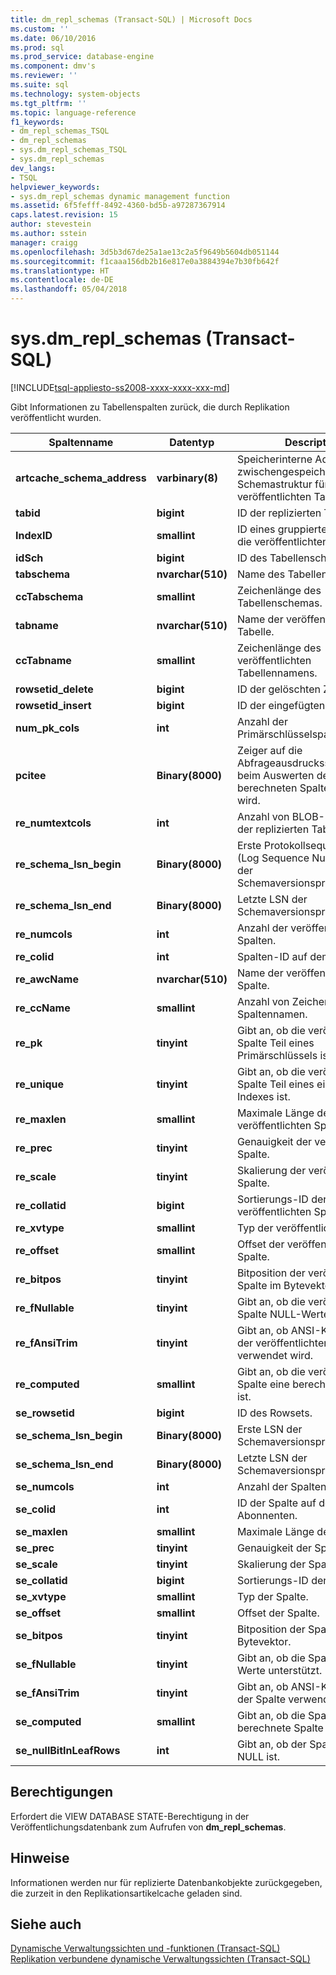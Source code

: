 ```yaml
---
title: dm_repl_schemas (Transact-SQL) | Microsoft Docs
ms.custom: ''
ms.date: 06/10/2016
ms.prod: sql
ms.prod_service: database-engine
ms.component: dmv's
ms.reviewer: ''
ms.suite: sql
ms.technology: system-objects
ms.tgt_pltfrm: ''
ms.topic: language-reference
f1_keywords:
- dm_repl_schemas_TSQL
- dm_repl_schemas
- sys.dm_repl_schemas_TSQL
- sys.dm_repl_schemas
dev_langs:
- TSQL
helpviewer_keywords:
- sys.dm_repl_schemas dynamic management function
ms.assetid: 6f5fefff-8492-4360-bd5b-a97287367914
caps.latest.revision: 15
author: stevestein
ms.author: sstein
manager: craigg
ms.openlocfilehash: 3d5b3d67de25a1ae13c2a5f9649b5604db051144
ms.sourcegitcommit: f1caaa156db2b16e817e0a3884394e7b30fb642f
ms.translationtype: HT
ms.contentlocale: de-DE
ms.lasthandoff: 05/04/2018
---
```

# <a name="sysdmreplschemas-transact-sql"></a>sys.dm_repl_schemas (Transact-SQL)
[!INCLUDE[tsql-appliesto-ss2008-xxxx-xxxx-xxx-md](../../includes/tsql-appliesto-ss2008-xxxx-xxxx-xxx-md.md)]

  Gibt Informationen zu Tabellenspalten zurück, die durch Replikation veröffentlicht wurden.  
  
 
|Spaltenname|Datentyp|Description|  
|-----------------|---------------|-----------------|  
|**artcache_schema_address**|**varbinary(8)**|Speicherinterne Adresse der zwischengespeicherten Schemastruktur für den veröffentlichten Tabellenartikel.|  
|**tabid**|**bigint**|ID der replizierten Tabelle.|  
|**IndexID**|**smallint**|ID eines gruppierten Indexes für die veröffentlichten Tabelle.|  
|**idSch**|**bigint**|ID des Tabellenschemas.|  
|**tabschema**|**nvarchar(510)**|Name des Tabellenschemas.|  
|**ccTabschema**|**smallint**|Zeichenlänge des Tabellenschemas.|  
|**tabname**|**nvarchar(510)**|Name der veröffentlichten Tabelle.|  
|**ccTabname**|**smallint**|Zeichenlänge des veröffentlichten Tabellennamens.|  
|**rowsetid_delete**|**bigint**|ID der gelöschten Zeile.|  
|**rowsetid_insert**|**bigint**|ID der eingefügten Zeile.|  
|**num_pk_cols**|**int**|Anzahl der Primärschlüsselspalten.|  
|**pcitee**|**Binary(8000)**|Zeiger auf die Abfrageausdrucksstruktur, die beim Auswerten der berechneten Spalte verwendet wird.|  
|**re_numtextcols**|**int**|Anzahl von BLOB-Spalten in der replizierten Tabelle.|  
|**re_schema_lsn_begin**|**Binary(8000)**|Erste Protokollsequenznummer (Log Sequence Number, LSN) der Schemaversionsprotokollierung.|  
|**re_schema_lsn_end**|**Binary(8000)**|Letzte LSN der Schemaversionsprotokollierung.|  
|**re_numcols**|**int**|Anzahl der veröffentlichten Spalten.|  
|**re_colid**|**int**|Spalten-ID auf dem Verleger.|  
|**re_awcName**|**nvarchar(510)**|Name der veröffentlichten Spalte.|  
|**re_ccName**|**smallint**|Anzahl von Zeichen im Spaltennamen.|  
|**re_pk**|**tinyint**|Gibt an, ob die veröffentlichte Spalte Teil eines Primärschlüssels ist.|  
|**re_unique**|**tinyint**|Gibt an, ob die veröffentlichte Spalte Teil eines eindeutigen Indexes ist.|  
|**re_maxlen**|**smallint**|Maximale Länge der veröffentlichten Spalte.|  
|**re_prec**|**tinyint**|Genauigkeit der veröffentlichten Spalte.|  
|**re_scale**|**tinyint**|Skalierung der veröffentlichten Spalte.|  
|**re_collatid**|**bigint**|Sortierungs-ID der veröffentlichten Spalte.|  
|**re_xvtype**|**smallint**|Typ der veröffentlichten Spalte.|  
|**re_offset**|**smallint**|Offset der veröffentlichten Spalte.|  
|**re_bitpos**|**tinyint**|Bitposition der veröffentlichten Spalte im Bytevektor.|  
|**re_fNullable**|**tinyint**|Gibt an, ob die veröffentlichte Spalte NULL-Werte unterstützt.|  
|**re_fAnsiTrim**|**tinyint**|Gibt an, ob ANSI-Kürzung in der veröffentlichten Spalte verwendet wird.|  
|**re_computed**|**smallint**|Gibt an, ob die veröffentlichte Spalte eine berechnete Spalte ist.|  
|**se_rowsetid**|**bigint**|ID des Rowsets.|  
|**se_schema_lsn_begin**|**Binary(8000)**|Erste LSN der Schemaversionsprotokollierung.|  
|**se_schema_lsn_end**|**Binary(8000)**|Letzte LSN der Schemaversionsprotokollierung.|  
|**se_numcols**|**int**|Anzahl der Spalten.|  
|**se_colid**|**int**|ID der Spalte auf dem Abonnenten.|  
|**se_maxlen**|**smallint**|Maximale Länge der Spalte.|  
|**se_prec**|**tinyint**|Genauigkeit der Spalte.|  
|**se_scale**|**tinyint**|Skalierung der Spalte.|  
|**se_collatid**|**bigint**|Sortierungs-ID der Spalte.|  
|**se_xvtype**|**smallint**|Typ der Spalte.|  
|**se_offset**|**smallint**|Offset der Spalte.|  
|**se_bitpos**|**tinyint**|Bitposition der Spalte im Bytevektor.|  
|**se_fNullable**|**tinyint**|Gibt an, ob die Spalte NULL-Werte unterstützt.|  
|**se_fAnsiTrim**|**tinyint**|Gibt an, ob ANSI-Kürzung in der Spalte verwendet wird.|  
|**se_computed**|**smallint**|Gibt an, ob die Spalte eine berechnete Spalte ist.|  
|**se_nullBitInLeafRows**|**int**|Gibt an, ob der Spaltenwert NULL ist.|  
  
## <a name="permissions"></a>Berechtigungen  
 Erfordert die VIEW DATABASE STATE-Berechtigung in der Veröffentlichungsdatenbank zum Aufrufen von **dm_repl_schemas**.  
  
## <a name="remarks"></a>Hinweise  
 Informationen werden nur für replizierte Datenbankobjekte zurückgegeben, die zurzeit in den Replikationsartikelcache geladen sind.  
  
## <a name="see-also"></a>Siehe auch  
 [Dynamische Verwaltungssichten und -funktionen &#40;Transact-SQL&#41;](~/relational-databases/system-dynamic-management-views/system-dynamic-management-views.md)   
 [Replikation verbundene dynamische Verwaltungssichten &#40;Transact-SQL&#41;](../../relational-databases/system-dynamic-management-views/replication-related-dynamic-management-views-transact-sql.md)  
  
  


